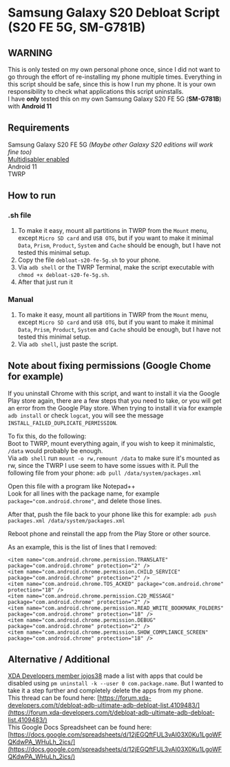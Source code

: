# Samsung Galaxy S20 Debloat Script (S20 FE 5G, SM-G781B) 
  
## WARNING
  
This is only tested on my own personal phone once, since I did not want to go through the effort of re-installing my phone multiple times. Everything in this script should be safe, since this is how I run my phone. It is your own responsibility to check what applications this script uninstalls.  
I have **only** tested this on my own Samsung Galaxy S20 FE 5G (**SM-G781B**) with **Android 11**  
  
## Requirements  
Samsung Galaxy S20 FE 5G _(Maybe other Galaxy S20 editions will work fine too)_  
[Multidisabler enabled](https://forum.xda-developers.com/t/pie-10-11-system-as-root-multidisabler-disables-encryption-vaultkeeper-auto-flash-of-stock-recovery-proca-wsm-cass-etc.3919714/)  
Android 11  
TWRP  
  
## How to run  
### .sh file  
1. To make it easy, mount all partitions in TWRP from the `Mount` menu, except `Micro SD card` and `USB OTG`, but if you want to make it minimal `Data`, `Prism`, `Product`, `System` and `Cache` should be enough, but I have not tested this minimal setup.  
2. Copy the file `debloat-s20-fe-5g.sh` to your phone.  
3. Via `adb shell` or the TWRP Terminal, make the script executable with `chmod +x debloat-s20-fe-5g.sh`.  
4. After that just run it  
  
### Manual
1. To make it easy, mount all partitions in TWRP from the `Mount` menu, except `Micro SD card` and `USB OTG`, but if you want to make it minimal `Data`, `Prism`, `Product`, `System` and `Cache` should be enough, but I have not tested this minimal setup.  
2. Via `adb shell`, just paste the script.  

## Note about fixing permissions (Google Chome for example)
If you uninstall Chrome with this script, and want to install it via the Google Play store again, there are a few steps that you need to take, or you will get an error from the Google Play store. When trying to install it via for example `adb install` or check `logcat`, you will see the message `INSTALL_FAILED_DUPLICATE_PERMISSION`.  
  
To fix this, do the following:  
Boot to TWRP, mount everything again, if you wish to keep it minimalstic, `/data` would probably be enough.  
Via `adb shell` run `mount -o rw,remount /data` to make sure it's mounted as rw, since the TWRP I use seem to have some issues with it.
Pull the following file from your phone:
`adb pull /data/system/packages.xml`  
  
Open this file with a program like Notepad++  
Look for all lines with the package name, for example `package="com.android.chrome"`, and delete those lines.  
  
After that, push the file back to your phone like this for example:
`adb push packages.xml /data/system/packages.xml`  
  
Reboot phone and reinstall the app from the Play Store or other source.  
  
As an example, this is the list of lines that I removed:  
```
<item name="com.android.chrome.permission.TRANSLATE" package="com.android.chrome" protection="2" />
<item name="com.android.chrome.permission.CHILD_SERVICE" package="com.android.chrome" protection="2" />
<item name="com.android.chrome.TOS_ACKED" package="com.android.chrome" protection="18" />
<item name="com.android.chrome.permission.C2D_MESSAGE" package="com.android.chrome" protection="2" />
<item name="com.android.chrome.permission.READ_WRITE_BOOKMARK_FOLDERS" package="com.android.chrome" protection="18" />
<item name="com.android.chrome.permission.DEBUG" package="com.android.chrome" protection="2" />
<item name="com.android.chrome.permission.SHOW_COMPLIANCE_SCREEN" package="com.android.chrome" protection="18" />
```
  
## Alternative / Additional
[XDA Developers member jojos38](https://forum.xda-developers.com/m/jojos38.7235471/) made a list with apps that could be disabled using `pm uninstall -k --user 0 com.package.name`. But I wanted to take it a step further and completely delete the apps from my phone.  
This thread can be found here: [https://forum.xda-developers.com/t/debloat-adb-ultimate-adb-debloat-list.4109483/](https://forum.xda-developers.com/t/debloat-adb-ultimate-adb-debloat-list.4109483/)  
This Google Docs Spreadsheet can be found here: [https://docs.google.com/spreadsheets/d/12jEGQftFUL3vAI03X0Ku1LgoWFQKdwPA_WHuLh_2ics/](https://docs.google.com/spreadsheets/d/12jEGQftFUL3vAI03X0Ku1LgoWFQKdwPA_WHuLh_2ics/)
